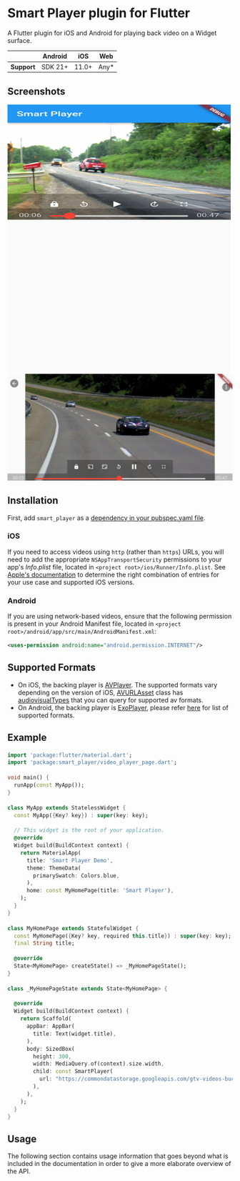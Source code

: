 # Smart Player plugin for Flutter

A Flutter plugin for iOS and Android for playing back video on a Widget surface.

|             | Android | iOS  | Web   |
|-------------|---------|------|-------|
| **Support** | SDK 21+ | 11.0+ | Any\* |

[comment]: <> (![The example app running in iOS]&#40;https://github.com/flutter/plugins/blob/main/packages/video_player/video_player/doc/demo_ipod.gif?raw=true&#41;)

## Screenshots

<img src="screen_shot/start_screen.png" width="500" height="600"/>

<img src="screen_shot/full_screen.png"/>

## Installation

First, add `smart_player` as a [dependency in your pubspec.yaml file](https://flutter.dev/using-packages/).

### iOS

If you need to access videos using `http` (rather than `https`) URLs, you will need to add
the appropriate `NSAppTransportSecurity` permissions to your app's _Info.plist_ file, located
in `<project root>/ios/Runner/Info.plist`. See
[Apple's documentation](https://developer.apple.com/documentation/bundleresources/information_property_list/nsapptransportsecurity)
to determine the right combination of entries for your use case and supported iOS versions.

### Android

If you are using network-based videos, ensure that the following permission is present in your
Android Manifest file, located in `<project root>/android/app/src/main/AndroidManifest.xml`:

```xml
<uses-permission android:name="android.permission.INTERNET"/>
```

## Supported Formats

- On iOS, the backing player is [AVPlayer](https://developer.apple.com/documentation/avfoundation/avplayer).
  The supported formats vary depending on the version of iOS, [AVURLAsset](https://developer.apple.com/documentation/avfoundation/avurlasset) class
  has [audiovisualTypes](https://developer.apple.com/documentation/avfoundation/avurlasset/1386800-audiovisualtypes?language=objc) that you can query for supported av formats.
- On Android, the backing player is [ExoPlayer](https://google.github.io/ExoPlayer/),
  please refer [here](https://google.github.io/ExoPlayer/supported-formats.html) for list of supported formats.

## Example

```dart
import 'package:flutter/material.dart';
import 'package:smart_player/video_player_page.dart';

void main() {
  runApp(const MyApp());
}

class MyApp extends StatelessWidget {
  const MyApp({Key? key}) : super(key: key);

  // This widget is the root of your application.
  @override
  Widget build(BuildContext context) {
    return MaterialApp(
      title: 'Smart Player Demo',
      theme: ThemeData(
        primarySwatch: Colors.blue,
      ),
      home: const MyHomePage(title: 'Smart Player'),
    );
  }
}

class MyHomePage extends StatefulWidget {
  const MyHomePage({Key? key, required this.title}) : super(key: key);
  final String title;

  @override
  State<MyHomePage> createState() => _MyHomePageState();
}

class _MyHomePageState extends State<MyHomePage> {

  @override
  Widget build(BuildContext context) {
    return Scaffold(
      appBar: AppBar(
        title: Text(widget.title),
      ),
      body: SizedBox(
        height: 300,
        width: MediaQuery.of(context).size.width,
        child: const SmartPlayer(
          url: "https://commondatastorage.googleapis.com/gtv-videos-bucket/sample/WeAreGoingOnBullrun.mp4",
        ),
      ),
    );
  }
}
```

## Usage

The following section contains usage information that goes beyond what is included in the
documentation in order to give a more elaborate overview of the API.
